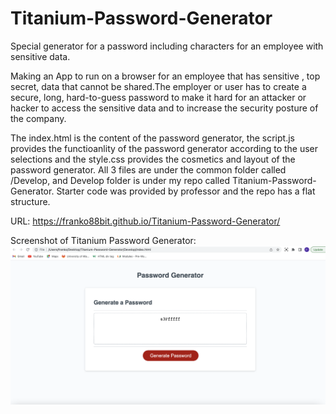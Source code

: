 # Titanium-Password-Generator
Special generator for a password including characters for an employee with sensitive data.

Making an App to run on a browser for an employee that has sensitive , top secret, data that cannot be shared.The employer or user has to create a secure, long, hard-to-guess password to make it hard for an attacker or hacker to access the sensitive data and to increase the security posture of the company.

The index.html is the content of the password generator, the script.js provides the functioanlity of the password generator according to the user selections and the style.css provides the cosmetics and layout of the password generator. All 3 files are under the common folder called /Develop, and Develop folder is under my repo called Titanium-Password-Generator. Starter code was provided by professor and the repo has a flat structure.

URL: https://franko88bit.github.io/Titanium-Password-Generator/

Screenshot of Titanium Password Generator:
![Screenshot of Titanium Password Generator](./titanium_password_generator.png)